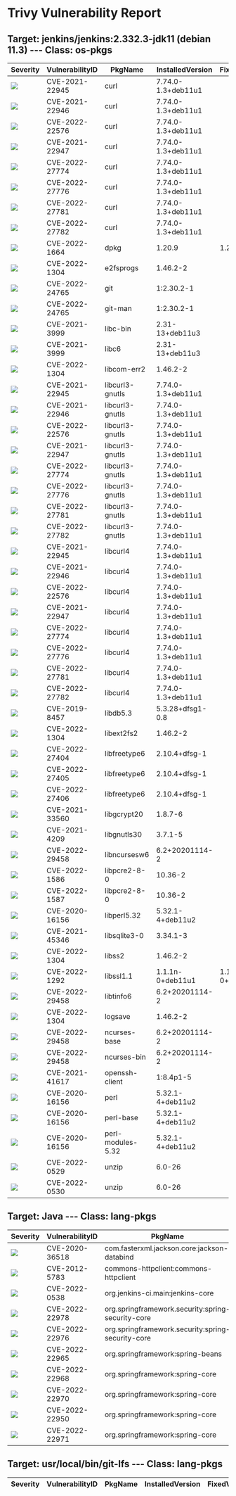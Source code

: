 # Trivy Vulnerability Report




## Target: jenkins/jenkins:2.332.3-jdk11 (debian 11.3) --- Class: os-pkgs
|Severity|VulnerabilityID|PkgName|InstalledVersion|FixedVersion|
|--------|---------------|-------|----------------|------------|
|![](https://img.shields.io/badge/-CRITICAL-red)|CVE-2021-22945|curl|7.74.0-1.3+deb11u1||
|![](https://img.shields.io/badge/-HIGH-orange)|CVE-2021-22946|curl|7.74.0-1.3+deb11u1||
|![](https://img.shields.io/badge/-HIGH-orange)|CVE-2022-22576|curl|7.74.0-1.3+deb11u1||
|![](https://img.shields.io/badge/-MEDIUM-yellow)|CVE-2021-22947|curl|7.74.0-1.3+deb11u1||
|![](https://img.shields.io/badge/-MEDIUM-yellow)|CVE-2022-27774|curl|7.74.0-1.3+deb11u1||
|![](https://img.shields.io/badge/-MEDIUM-yellow)|CVE-2022-27776|curl|7.74.0-1.3+deb11u1||
|![](https://img.shields.io/badge/-MEDIUM-yellow)|CVE-2022-27781|curl|7.74.0-1.3+deb11u1||
|![](https://img.shields.io/badge/-MEDIUM-yellow)|CVE-2022-27782|curl|7.74.0-1.3+deb11u1||
|![](https://img.shields.io/badge/-CRITICAL-red)|CVE-2022-1664|dpkg|1.20.9|1.20.10|
|![](https://img.shields.io/badge/-HIGH-orange)|CVE-2022-1304|e2fsprogs|1.46.2-2||
|![](https://img.shields.io/badge/-HIGH-orange)|CVE-2022-24765|git|1:2.30.2-1||
|![](https://img.shields.io/badge/-HIGH-orange)|CVE-2022-24765|git-man|1:2.30.2-1||
|![](https://img.shields.io/badge/-HIGH-orange)|CVE-2021-3999|libc-bin|2.31-13+deb11u3||
|![](https://img.shields.io/badge/-HIGH-orange)|CVE-2021-3999|libc6|2.31-13+deb11u3||
|![](https://img.shields.io/badge/-HIGH-orange)|CVE-2022-1304|libcom-err2|1.46.2-2||
|![](https://img.shields.io/badge/-CRITICAL-red)|CVE-2021-22945|libcurl3-gnutls|7.74.0-1.3+deb11u1||
|![](https://img.shields.io/badge/-HIGH-orange)|CVE-2021-22946|libcurl3-gnutls|7.74.0-1.3+deb11u1||
|![](https://img.shields.io/badge/-HIGH-orange)|CVE-2022-22576|libcurl3-gnutls|7.74.0-1.3+deb11u1||
|![](https://img.shields.io/badge/-MEDIUM-yellow)|CVE-2021-22947|libcurl3-gnutls|7.74.0-1.3+deb11u1||
|![](https://img.shields.io/badge/-MEDIUM-yellow)|CVE-2022-27774|libcurl3-gnutls|7.74.0-1.3+deb11u1||
|![](https://img.shields.io/badge/-MEDIUM-yellow)|CVE-2022-27776|libcurl3-gnutls|7.74.0-1.3+deb11u1||
|![](https://img.shields.io/badge/-MEDIUM-yellow)|CVE-2022-27781|libcurl3-gnutls|7.74.0-1.3+deb11u1||
|![](https://img.shields.io/badge/-MEDIUM-yellow)|CVE-2022-27782|libcurl3-gnutls|7.74.0-1.3+deb11u1||
|![](https://img.shields.io/badge/-CRITICAL-red)|CVE-2021-22945|libcurl4|7.74.0-1.3+deb11u1||
|![](https://img.shields.io/badge/-HIGH-orange)|CVE-2021-22946|libcurl4|7.74.0-1.3+deb11u1||
|![](https://img.shields.io/badge/-HIGH-orange)|CVE-2022-22576|libcurl4|7.74.0-1.3+deb11u1||
|![](https://img.shields.io/badge/-MEDIUM-yellow)|CVE-2021-22947|libcurl4|7.74.0-1.3+deb11u1||
|![](https://img.shields.io/badge/-MEDIUM-yellow)|CVE-2022-27774|libcurl4|7.74.0-1.3+deb11u1||
|![](https://img.shields.io/badge/-MEDIUM-yellow)|CVE-2022-27776|libcurl4|7.74.0-1.3+deb11u1||
|![](https://img.shields.io/badge/-MEDIUM-yellow)|CVE-2022-27781|libcurl4|7.74.0-1.3+deb11u1||
|![](https://img.shields.io/badge/-MEDIUM-yellow)|CVE-2022-27782|libcurl4|7.74.0-1.3+deb11u1||
|![](https://img.shields.io/badge/-CRITICAL-red)|CVE-2019-8457|libdb5.3|5.3.28+dfsg1-0.8||
|![](https://img.shields.io/badge/-HIGH-orange)|CVE-2022-1304|libext2fs2|1.46.2-2||
|![](https://img.shields.io/badge/-CRITICAL-red)|CVE-2022-27404|libfreetype6|2.10.4+dfsg-1||
|![](https://img.shields.io/badge/-HIGH-orange)|CVE-2022-27405|libfreetype6|2.10.4+dfsg-1||
|![](https://img.shields.io/badge/-HIGH-orange)|CVE-2022-27406|libfreetype6|2.10.4+dfsg-1||
|![](https://img.shields.io/badge/-HIGH-orange)|CVE-2021-33560|libgcrypt20|1.8.7-6||
|![](https://img.shields.io/badge/-MEDIUM-yellow)|CVE-2021-4209|libgnutls30|3.7.1-5||
|![](https://img.shields.io/badge/-HIGH-orange)|CVE-2022-29458|libncursesw6|6.2+20201114-2||
|![](https://img.shields.io/badge/-CRITICAL-red)|CVE-2022-1586|libpcre2-8-0|10.36-2||
|![](https://img.shields.io/badge/-CRITICAL-red)|CVE-2022-1587|libpcre2-8-0|10.36-2||
|![](https://img.shields.io/badge/-HIGH-orange)|CVE-2020-16156|libperl5.32|5.32.1-4+deb11u2||
|![](https://img.shields.io/badge/-MEDIUM-yellow)|CVE-2021-45346|libsqlite3-0|3.34.1-3||
|![](https://img.shields.io/badge/-HIGH-orange)|CVE-2022-1304|libss2|1.46.2-2||
|![](https://img.shields.io/badge/-CRITICAL-red)|CVE-2022-1292|libssl1.1|1.1.1n-0+deb11u1|1.1.1n-0+deb11u2|
|![](https://img.shields.io/badge/-HIGH-orange)|CVE-2022-29458|libtinfo6|6.2+20201114-2||
|![](https://img.shields.io/badge/-HIGH-orange)|CVE-2022-1304|logsave|1.46.2-2||
|![](https://img.shields.io/badge/-HIGH-orange)|CVE-2022-29458|ncurses-base|6.2+20201114-2||
|![](https://img.shields.io/badge/-HIGH-orange)|CVE-2022-29458|ncurses-bin|6.2+20201114-2||
|![](https://img.shields.io/badge/-HIGH-orange)|CVE-2021-41617|openssh-client|1:8.4p1-5||
|![](https://img.shields.io/badge/-HIGH-orange)|CVE-2020-16156|perl|5.32.1-4+deb11u2||
|![](https://img.shields.io/badge/-HIGH-orange)|CVE-2020-16156|perl-base|5.32.1-4+deb11u2||
|![](https://img.shields.io/badge/-HIGH-orange)|CVE-2020-16156|perl-modules-5.32|5.32.1-4+deb11u2||
|![](https://img.shields.io/badge/-MEDIUM-yellow)|CVE-2022-0529|unzip|6.0-26||
|![](https://img.shields.io/badge/-MEDIUM-yellow)|CVE-2022-0530|unzip|6.0-26||

## Target: Java --- Class: lang-pkgs
|Severity|VulnerabilityID|PkgName|InstalledVersion|FixedVersion|
|--------|---------------|-------|----------------|------------|
|![](https://img.shields.io/badge/-HIGH-orange)|CVE-2020-36518|com.fasterxml.jackson.core:jackson-databind|2.13.2|2.12.6.1, 2.13.2.1|
|![](https://img.shields.io/badge/-MEDIUM-yellow)|CVE-2012-5783|commons-httpclient:commons-httpclient|3.1-jenkins-3||
|![](https://img.shields.io/badge/-HIGH-orange)|CVE-2022-0538|org.jenkins-ci.main:jenkins-core|2.332.3|2.334|
|![](https://img.shields.io/badge/-CRITICAL-red)|CVE-2022-22978|org.springframework.security:spring-security-core|5.6.1|5.6.4, 5.5.7|
|![](https://img.shields.io/badge/-MEDIUM-yellow)|CVE-2022-22976|org.springframework.security:spring-security-core|5.6.1|5.6.4, 5.5.7|
|![](https://img.shields.io/badge/-CRITICAL-red)|CVE-2022-22965|org.springframework:spring-beans|5.3.14|5.3.18, 5.2.20|
|![](https://img.shields.io/badge/-HIGH-orange)|CVE-2022-22968|org.springframework:spring-core|5.3.14|5.2.21, 5.3.19|
|![](https://img.shields.io/badge/-HIGH-orange)|CVE-2022-22970|org.springframework:spring-core|5.3.14|5.3.20, 5.2.22.RELEASE|
|![](https://img.shields.io/badge/-MEDIUM-yellow)|CVE-2022-22950|org.springframework:spring-core|5.3.14|5.2.20, 5.3.16|
|![](https://img.shields.io/badge/-MEDIUM-yellow)|CVE-2022-22971|org.springframework:spring-core|5.3.14|5.2.22.RELEASE, 5.3.20|

## Target: usr/local/bin/git-lfs --- Class: lang-pkgs
|Severity|VulnerabilityID|PkgName|InstalledVersion|FixedVersion|
|--------|---------------|-------|----------------|------------|
